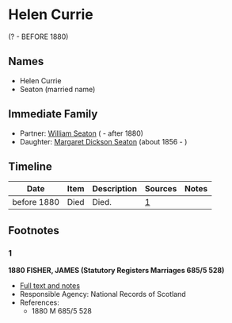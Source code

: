 ﻿---
layout: person
subject_key: i14506844
permalink: /people/i14506844
---

# Helen Currie
(? - BEFORE 1880)

## Names

* Helen Currie
* Seaton (married name)

## Immediate Family

* Partner: [William Seaton](./@58232144@-william-seaton-b-d1880.md) ( - after 1880)
* Daughter: [Margaret Dickson Seaton](./@45571672@-margaret-dickson-seaton-b1856-d.md) (about 1856 - )

## Timeline

Date | Item | Description | Sources | Notes
---|---|---|---|---
before 1880 | Died | Died. | [1](#1) | 

## Footnotes

### 1

**1880 FISHER, JAMES (Statutory Registers Marriages 685/5 528)**

* [Full text and notes](../sources/@35889678@-1880-fisher,-james-statutory-registers-marriages-685-5-528-.md)
* Responsible Agency: National Records of Scotland
* References: 
  * 1880 M 685/5 528

